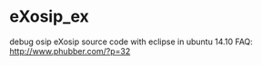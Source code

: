 # eXosip_ex
debug osip eXosip source code with eclipse in ubuntu 14.10
FAQ: http://www.phubber.com/?p=32
